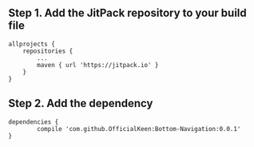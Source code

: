 ## Step 1. Add the JitPack repository to your build file
	allprojects {
		repositories {
			...
			maven { url 'https://jitpack.io' }
		}
	}
## Step 2. Add the dependency
	dependencies {
	        compile 'com.github.OfficialKeen:Bottom-Navigation:0.0.1'
	}

